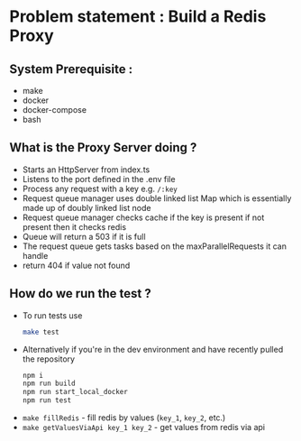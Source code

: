 # Problem statement : Build a Redis Proxy

## System Prerequisite :
* make
* docker
* docker-compose
* bash

## What is the Proxy Server doing ? 
* Starts an HttpServer from index.ts
* Listens to the port defined in the .env file
* Process any request with a key e.g. `/:key`
* Request queue manager uses double linked list Map which is essentially made up of doubly linked list node 
* Request queue manager checks cache if the key is present if not present then it checks redis
* Queue will return a 503 if it is full
* The request queue gets tasks based on the maxParallelRequests it can handle 
* return 404 if value not found


## How do we run the test ? 
* To run tests use 
  ```sh
  make test
  ```
* Alternatively if you're in the dev environment and have recently pulled the repository
  ```sh
  npm i
  npm run build
  npm run start_local_docker
  npm run test
  ```
* `make fillRedis` - fill redis by values (`key_1`, `key_2`, etc.)
* `make getValuesViaApi key_1 key_2` - get values from redis via api
